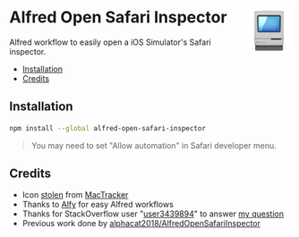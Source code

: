 <h1>
  <img src="icon.png" align="right" height="80"/>
  <b>Alfred Open Safari Inspector</b>
</h1>

Alfred workflow to easily open a iOS Simulator's Safari inspector.

- [Installation](#installation)
- [Credits](#credits)

## Installation

```bash
npm install --global alfred-open-safari-inspector
```

> You may need to set "Allow automation" in Safari developer menu.

## Credits

- Icon [stolen](https://www.macosicongallery.com/icons/mactracker-2019-07-22/) from
  [MacTracker](http://mactracker.ca/)
- Thanks to [Alfy](https://github.com/sindresorhus/alfy) for easy Alfred workflows
- Thanks for StackOverflow user
  "[user3439894](https://apple.stackexchange.com/users/115523/user3439894)" to answer
  [my question](https://apple.stackexchange.com/questions/391038/trying-to-access-safari-developer-tools-prints-access-not-allowed-1723/391048?noredirect=1#comment536095_391048)
- Previous work done by
  [alphacat2018/AlfredOpenSafariInspector](https://github.com/alphacat2018/AlfredOpenSafariInspector)
